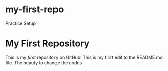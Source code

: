 # my-first-repo
Practice Setup
# My First Repository

This is my *first* repository on GitHub!
This is my first edit to the README.md file.
The beauty to change the codes